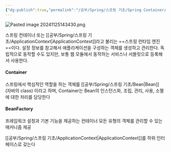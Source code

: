 ```yaml
---
{"dg-publish":true,"permalink":"/공부/Spring/스프링 기초/Spring Container/","dgPassFrontmatter":true}
---
```

![Pasted image 20241125143430.png](/img/user/%EC%B2%A8%EB%B6%80%ED%8C%8C%EC%9D%BC/Pasted%20image%2020241125143430.png)

스프링 컨테이너 또는 [[공부/Spring/스프링 기초/ApplicationContext\|ApplicationContext]]라고 불리는 ==스프링 런타임 엔진==이다.
설정 정보를 참고해서 애플리케이션을 구성하는 객체를 생성하고 관리한다.
독립적으로 동작할 수도 있지만, 보통 웹 모듈에서 동작하는 서비스나 서블릿으로 등록해서 사용한다.

#### Container
스프링에서 핵심적인 역할을 하는 객체를 [[공부/Spring/스프링 기초/Bean\|Bean]] (자바의 class) 이라고 하며, Container는 Bean의 인스턴스화, 조립, 관리, 사용, 소멸에 대한 처리를 담당한다

#### BeanFactory
프레임워크 설정과 기본 기능을 제공하는 컨테이너 모든 유형의 객체를 관리할 수 있는 매커니즘 제공

[[공부/Spring/스프링 기초/ApplicationContext\|ApplicationContext]]를 하위 인터페이스로 갖는다
